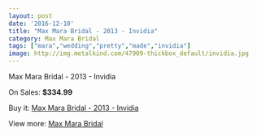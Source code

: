 ```yaml
---
layout: post
date: '2016-12-10'
title: "Max Mara Bridal - 2013 - Invidia"
category: Max Mara Bridal
tags: ["mara","wedding","pretty","made","invidia"]
image: http://img.metalkind.com/47909-thickbox_default/invidia.jpg
---
```

Max Mara Bridal - 2013 - Invidia

On Sales: **$334.99**
<a href="https://www.metalkind.com/en/max-mara-bridal/2766-invidia.html"><amp-img layout="responsive" width="600" height="600" src="//img.metalkind.com/47909-thickbox_default/invidia.jpg" alt="Max Mara Bridal - 2013 - Invidia 0" /></a>
<a href="https://www.metalkind.com/en/max-mara-bridal/2766-invidia.html"><amp-img layout="responsive" width="600" height="600" src="//img.metalkind.com/47910-thickbox_default/invidia.jpg" alt="Max Mara Bridal - 2013 - Invidia 1" /></a>

Buy it: [Max Mara Bridal - 2013 - Invidia](https://www.metalkind.com/en/max-mara-bridal/2766-invidia.html "Max Mara Bridal - 2013 - Invidia")

View more: [Max Mara Bridal](https://www.metalkind.com/en/85-max-mara-bridal "Max Mara Bridal")